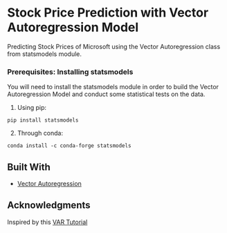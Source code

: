# Stock Price Prediction with Vector Autoregression Model

Predicting Stock Prices of Microsoft using the Vector Autoregression class from statsmodels module.

### Prerequisites: Installing statsmodels

You will need to install the statsmodels module in order to build the Vector Autoregression Model and conduct some statistical tests on the data.

1) Using pip:
```
pip install statsmodels
```
2) Through conda:
```
conda install -c conda-forge statsmodels
```

## Built With
* [Vector Autoregression](https://www.statsmodels.org/stable/generated/statsmodels.tsa.vector_ar.var_model.VAR.html#statsmodels.tsa.vector_ar.var_model.VAR)

## Acknowledgments
Inspired by this [VAR Tutorial](https://www.machinelearningplus.com/time-series/vector-autoregression-examples-python/)

